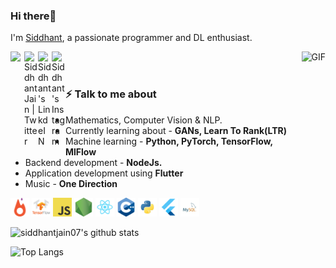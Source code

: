 
### Hi there👋
I'm [Siddhant](http://github.com/siddhantjain07), a passionate programmer and DL enthusiast.

<img height=200 align="right" alt="GIF" src="https://media.giphy.com/media/LmNwrBhejkK9EFP504/giphy.gif"/>

<a href="mailto:siddhantjain2000@gmail.com" target="_blank">
  <img align="left" width="22px" src="https://cdn.jsdelivr.net/npm/simple-icons@v3/icons/gmail.svg" />
</a>

</a>
<a href="https://twitter.com/im_siddhannt" target="_blank">
  <img align="left" alt="Siddhant Jain | Twitter" width="22px" src="https://cdn.jsdelivr.net/npm/simple-icons@v3/icons/twitter.svg" />
</a>
<a href="https://www.linkedin.com/in/siddhant-jain-ba3148177/" target="_blank">
  <img align="left" alt="Siddhant's LinkdeIN" width="22px" src="https://cdn.jsdelivr.net/npm/simple-icons@v3/icons/linkedin.svg" />
</a>
<a href="https://www.instagram.com/siddhannt_jain/" target="_blank">
  <img align="left" alt="Siddhant's Instagram" width="22px" src="https://cdn.jsdelivr.net/npm/simple-icons@v3/icons/instagram.svg" />
</a>

<br>
<br>

### ⚡ Talk to me about
- Mathematics, Computer Vision & NLP.
- Currently learning about - **GANs, Learn To Rank(LTR)**
- Machine learning - **Python, PyTorch, TensorFlow, MlFlow**
- Backend development - **NodeJs.**
- Application development using **Flutter**
- Music - **One Direction**


<code><img height="30" src="pytorch-logo-flame.png"></code>
<code><img height="30" src="https://raw.githubusercontent.com/github/explore/80688e429a7d4ef2fca1e82350fe8e3517d3494d/topics/tensorflow/tensorflow.png"></code>
<code><img height="30" src="https://raw.githubusercontent.com/github/explore/80688e429a7d4ef2fca1e82350fe8e3517d3494d/topics/javascript/javascript.png"></code>
<code><img height="30" src="https://raw.githubusercontent.com/github/explore/80688e429a7d4ef2fca1e82350fe8e3517d3494d/topics/nodejs/nodejs.png"></code>
<code><img height="30" src="https://raw.githubusercontent.com/github/explore/80688e429a7d4ef2fca1e82350fe8e3517d3494d/topics/react/react.png"></code>
<code><img height="30" src="https://raw.githubusercontent.com/github/explore/80688e429a7d4ef2fca1e82350fe8e3517d3494d/topics/cpp/cpp.png"></code>
<code><img height="30" src="https://raw.githubusercontent.com/github/explore/80688e429a7d4ef2fca1e82350fe8e3517d3494d/topics/python/python.png"></code>
<code><img height="30" src="https://raw.githubusercontent.com/github/explore/80688e429a7d4ef2fca1e82350fe8e3517d3494d/topics/flutter/flutter.png"></code>
<code><img height="30" src="https://raw.githubusercontent.com/github/explore/80688e429a7d4ef2fca1e82350fe8e3517d3494d/topics/mysql/mysql.png"></code>


![siddhantjain07's github stats](https://github-readme-stats.vercel.app/api?username=siddhantjain07&hide_border=true&show_icons=true)

![Top Langs](https://github-readme-stats.vercel.app/api/top-langs/?username=siddhantjain07&layout=compact)
